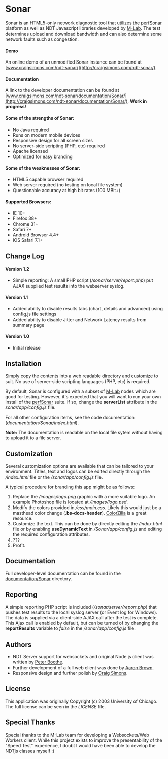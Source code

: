 # Sonar

Sonar is an HTML5-only network diagnostic tool that utilizes the [perfSonar](http://www.perfsonar.net/) platform as well as NDT Javascript libraries developed by [M-Lab](http://www.measurementlab.net/). The test determines upload and download bandwidth and can also determine some network faults such as congestion.

#### Demo
An online demo of an unmodified Sonar instance can be found at [www.craigsimons.com/ndt-sonar/](http://craigsimons.com/ndt-sonar/).

#### Documentation
A link to the developer documentation can be found at [www.craigsimons.com/ndt-sonar/documentation/Sonar/](http://craigsimons.com/ndt-sonar/documentation/Sonar/). **Work in progress!**

#### Some of the strengths of Sonar:
- No Java required
- Runs on modern mobile devices
- Responsive design for all screen sizes
- No server-side scripting (PHP, etc) required
- Apache licensed
- Optimized for easy branding

#### Some of the weaknesses of Sonar:
- HTML5 capable browser required
- Web server required (no testing on local file system)
- Questionable accuracy at high bit rates (100 MBit+)

#### Supported Browsers:
- IE 10+
- Firefox 38+
- Chrome 31+
- Safari 7+
- Android Browser 4.4+
- iOS Safari 7.1+

## Change Log
#### Version 1.2
- Simple reporting: A small PHP script (*/sonar/server/report.php*) put AJAX supplied test results into the webserver syslog. 

#### Version 1.1
- Added ability to disable results tabs (chart, details and advanced) using config.js file settings
- Added ability	to disable Jitter and Network Latency results from summary page

#### Version 1.0
- Initial release

## Installation

Simply copy the contents into a web readable directory and [customize](#customization) to suit. No use of server-side scripting languages (PHP, etc) is required.

By default, Sonar is configured with a subset of [M-Lab](http://www.measurementlab.net/) nodes which are good for testing. However, it's expected that you will want to run your own install of the [perfSonar](http://www.perfsonar.net/) suite. If so, change the **serverList** attribute in the *sonar/app/config.js* file.

For all other configuration items, see the code documentation (*documentation/Sonar/index.html*). 

**Note:** The documentation is readable on the local file sytem without having to upload it to a file server.

## Customization

Several customization options are available that can be tailored to your environment. Titles, text and logos can be edited directly through the */index.html* file or the */sonar/app/config.js* file.

A typical procedure for branding this app might be as follows:

1. Replace the */images/logo.png* graphic with a more suitable logo. An example Photoshop file is located at */images/logo.psd*.
2. Modify the colors provided in */css/main.css*. Likely this would just be a masthead color change (**.bs-docs-header**). [ColorZilla](http://www.colorzilla.com/gradient-editor/) is a great resource.
3. Customize the text. This can be done by directly editing the */index.html* file or by enabling **useDynamicText** in */Sonar/app/config.js* and editing the required configuration attributes.
4. ???
5. Profit.

## Documentation

Full developer-level documentation can be found in the [documentation/Sonar](documentation/Sonar) directory. 

## Reporting

A simple reporting PHP script is included (*/sonar/server/report.php*) that pushes test results to the local syslog server (or Event log for Windows). The data is supplied via a client-side AJAX call after the test is complete. This Ajax call is enabled by default, but can be turned of by changing the **reportResults** variable to *false* in the */sonar/app/config.js* file.

## Authors
* NDT Server support for websockets and original Node.js client was written by [Peter Boothe](mailto:pboothe@google.com).
* Further development of a full web client was done by [Aaron Brown](mailto:aaronmatthewbrown@gmail.com).
* Responsive design and further polish by [Craig Simons](mailto:craigsimons@sfu.ca).

## License
This application was originally Copyright (c) 2003 University of Chicago. The full license can be seen in the *LICENSE* file.

## Special Thanks
Special thanks to the M-Lab team for developing a Websockets/Web Workers client. While this project exists to improve the presentability of the "Speed Test" experience, I doubt I would have been able to develop the NDTjs classes myself :)